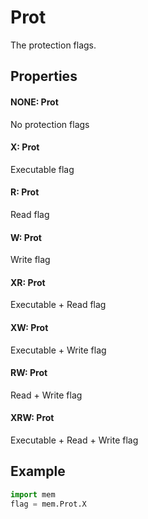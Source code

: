 # Prot

The protection flags.

## Properties

#### NONE: Prot
No protection flags

#### X: Prot
Executable flag

#### R: Prot
Read flag

#### W: Prot
Write flag

#### XR: Prot
Executable + Read flag

#### XW: Prot
Executable + Write flag

#### RW: Prot
Read + Write flag

#### XRW: Prot
Executable + Read + Write flag

## Example
```python
import mem
flag = mem.Prot.X
```
